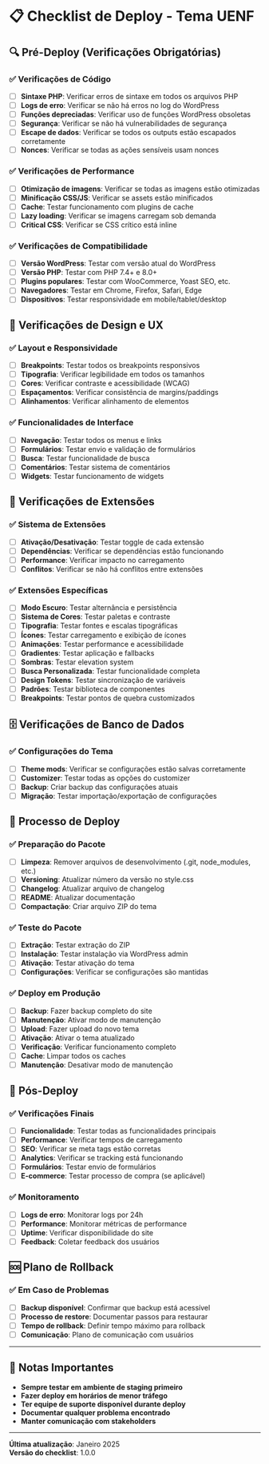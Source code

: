 # 📋 Checklist de Deploy - Tema UENF

## 🔍 Pré-Deploy (Verificações Obrigatórias)

### ✅ Verificações de Código
- [ ] **Sintaxe PHP**: Verificar erros de sintaxe em todos os arquivos PHP
- [ ] **Logs de erro**: Verificar se não há erros no log do WordPress
- [ ] **Funções depreciadas**: Verificar uso de funções WordPress obsoletas
- [ ] **Segurança**: Verificar se não há vulnerabilidades de segurança
- [ ] **Escape de dados**: Verificar se todos os outputs estão escapados corretamente
- [ ] **Nonces**: Verificar se todas as ações sensíveis usam nonces

### ✅ Verificações de Performance
- [ ] **Otimização de imagens**: Verificar se todas as imagens estão otimizadas
- [ ] **Minificação CSS/JS**: Verificar se assets estão minificados
- [ ] **Cache**: Testar funcionamento com plugins de cache
- [ ] **Lazy loading**: Verificar se imagens carregam sob demanda
- [ ] **Critical CSS**: Verificar se CSS crítico está inline

### ✅ Verificações de Compatibilidade
- [ ] **Versão WordPress**: Testar com versão atual do WordPress
- [ ] **Versão PHP**: Testar com PHP 7.4+ e 8.0+
- [ ] **Plugins populares**: Testar com WooCommerce, Yoast SEO, etc.
- [ ] **Navegadores**: Testar em Chrome, Firefox, Safari, Edge
- [ ] **Dispositivos**: Testar responsividade em mobile/tablet/desktop

## 🎨 Verificações de Design e UX

### ✅ Layout e Responsividade
- [ ] **Breakpoints**: Testar todos os breakpoints responsivos
- [ ] **Tipografia**: Verificar legibilidade em todos os tamanhos
- [ ] **Cores**: Verificar contraste e acessibilidade (WCAG)
- [ ] **Espaçamentos**: Verificar consistência de margins/paddings
- [ ] **Alinhamentos**: Verificar alinhamento de elementos

### ✅ Funcionalidades de Interface
- [ ] **Navegação**: Testar todos os menus e links
- [ ] **Formulários**: Testar envio e validação de formulários
- [ ] **Busca**: Testar funcionalidade de busca
- [ ] **Comentários**: Testar sistema de comentários
- [ ] **Widgets**: Testar funcionamento de widgets

## 🔧 Verificações de Extensões

### ✅ Sistema de Extensões
- [ ] **Ativação/Desativação**: Testar toggle de cada extensão
- [ ] **Dependências**: Verificar se dependências estão funcionando
- [ ] **Performance**: Verificar impacto no carregamento
- [ ] **Conflitos**: Verificar se não há conflitos entre extensões

### ✅ Extensões Específicas
- [ ] **Modo Escuro**: Testar alternância e persistência
- [ ] **Sistema de Cores**: Testar paletas e contraste
- [ ] **Tipografia**: Testar fontes e escalas tipográficas
- [ ] **Ícones**: Testar carregamento e exibição de ícones
- [ ] **Animações**: Testar performance e acessibilidade
- [ ] **Gradientes**: Testar aplicação e fallbacks
- [ ] **Sombras**: Testar elevation system
- [ ] **Busca Personalizada**: Testar funcionalidade completa
- [ ] **Design Tokens**: Testar sincronização de variáveis
- [ ] **Padrões**: Testar biblioteca de componentes
- [ ] **Breakpoints**: Testar pontos de quebra customizados

## 🗄️ Verificações de Banco de Dados

### ✅ Configurações do Tema
- [ ] **Theme mods**: Verificar se configurações estão salvas corretamente
- [ ] **Customizer**: Testar todas as opções do customizer
- [ ] **Backup**: Criar backup das configurações atuais
- [ ] **Migração**: Testar importação/exportação de configurações

## 🚀 Processo de Deploy

### ✅ Preparação do Pacote
- [ ] **Limpeza**: Remover arquivos de desenvolvimento (.git, node_modules, etc.)
- [ ] **Versioning**: Atualizar número da versão no style.css
- [ ] **Changelog**: Atualizar arquivo de changelog
- [ ] **README**: Atualizar documentação
- [ ] **Compactação**: Criar arquivo ZIP do tema

### ✅ Teste do Pacote
- [ ] **Extração**: Testar extração do ZIP
- [ ] **Instalação**: Testar instalação via WordPress admin
- [ ] **Ativação**: Testar ativação do tema
- [ ] **Configurações**: Verificar se configurações são mantidas

### ✅ Deploy em Produção
- [ ] **Backup**: Fazer backup completo do site
- [ ] **Manutenção**: Ativar modo de manutenção
- [ ] **Upload**: Fazer upload do novo tema
- [ ] **Ativação**: Ativar o tema atualizado
- [ ] **Verificação**: Verificar funcionamento completo
- [ ] **Cache**: Limpar todos os caches
- [ ] **Manutenção**: Desativar modo de manutenção

## 🔄 Pós-Deploy

### ✅ Verificações Finais
- [ ] **Funcionalidade**: Testar todas as funcionalidades principais
- [ ] **Performance**: Verificar tempos de carregamento
- [ ] **SEO**: Verificar se meta tags estão corretas
- [ ] **Analytics**: Verificar se tracking está funcionando
- [ ] **Formulários**: Testar envio de formulários
- [ ] **E-commerce**: Testar processo de compra (se aplicável)

### ✅ Monitoramento
- [ ] **Logs de erro**: Monitorar logs por 24h
- [ ] **Performance**: Monitorar métricas de performance
- [ ] **Uptime**: Verificar disponibilidade do site
- [ ] **Feedback**: Coletar feedback dos usuários

## 🆘 Plano de Rollback

### ✅ Em Caso de Problemas
- [ ] **Backup disponível**: Confirmar que backup está acessível
- [ ] **Processo de restore**: Documentar passos para restaurar
- [ ] **Tempo de rollback**: Definir tempo máximo para rollback
- [ ] **Comunicação**: Plano de comunicação com usuários

---

## 📝 Notas Importantes

- **Sempre testar em ambiente de staging primeiro**
- **Fazer deploy em horários de menor tráfego**
- **Ter equipe de suporte disponível durante deploy**
- **Documentar qualquer problema encontrado**
- **Manter comunicação com stakeholders**

---

**Última atualização**: Janeiro 2025  
**Versão do checklist**: 1.0.0
